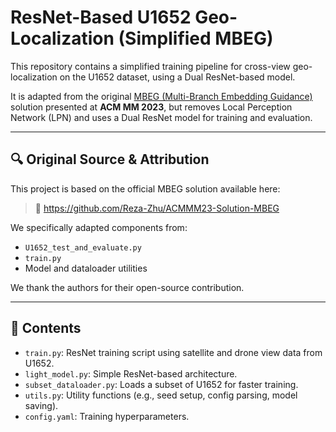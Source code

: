 # ResNet-Based U1652 Geo-Localization (Simplified MBEG)

This repository contains a simplified training pipeline for cross-view geo-localization on the U1652 dataset, using a Dual ResNet-based model.

It is adapted from the original [MBEG (Multi-Branch Embedding Guidance)](https://github.com/Reza-Zhu/ACMMM23-Solution-MBEG) solution presented at **ACM MM 2023**, but removes Local Perception Network (LPN) and uses a Dual ResNet model for training and evaluation.

---

## 🔍 Original Source & Attribution

This project is based on the official MBEG solution available here:

> 🔗 https://github.com/Reza-Zhu/ACMMM23-Solution-MBEG

We specifically adapted components from:
- `U1652_test_and_evaluate.py`
- `train.py`
- Model and dataloader utilities

We thank the authors for their open-source contribution.

---

## 📁 Contents

- `train.py`: ResNet training script using satellite and drone view data from U1652.
- `light_model.py`: Simple ResNet-based architecture.
- `subset_dataloader.py`: Loads a subset of U1652 for faster training.
- `utils.py`: Utility functions (e.g., seed setup, config parsing, model saving).
- `config.yaml`: Training hyperparameters.
